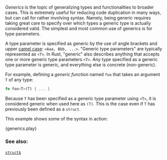 *Generics* is the topic of generalizing types and functionalities to broader
cases. This is extremely useful for reducing code duplication in many ways,
but can call for rather involving syntax. Namely, being generic requires 
taking great care to specify over which types a generic type 
is actually considered valid. The simplest and most common use of generics 
is for type parameters.

A type parameter is specified as generic by the use of angle brackets and upper
[camel case][camelcase]: `<Aaa, Bbb, ...>`. "Generic type parameters" are
typically represented as `<T>`. In Rust, "generic" also describes anything that
accepts one or more generic type parameters `<T>`. Any type specified as a 
generic type parameter is generic, and everything else is concrete (non-generic).

For example, defining a *generic function* named `foo` that takes an argument
`T` of any type:

```rust
fn foo<T>(T) { ... }
```

Because `T` has been specified as a generic type parameter using `<T>`, it 
is considered generic when used here as `(T)`. This is the case even if `T` 
has previously been defined as a `struct`.

This example shows some of the syntax in action:

{generics.play}

### See also:

[`struct`s][structs]

[structs]: ../custom_types/structs.html
[camelcase]: https://en.wikipedia.org/wiki/CamelCase